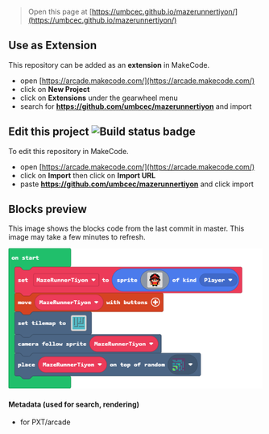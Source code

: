  


> Open this page at [https://umbcec.github.io/mazerunnertiyon/](https://umbcec.github.io/mazerunnertiyon/)

## Use as Extension

This repository can be added as an **extension** in MakeCode.

* open [https://arcade.makecode.com/](https://arcade.makecode.com/)
* click on **New Project**
* click on **Extensions** under the gearwheel menu
* search for **https://github.com/umbcec/mazerunnertiyon** and import

## Edit this project ![Build status badge](https://github.com/umbcec/mazerunnertiyon/workflows/MakeCode/badge.svg)

To edit this repository in MakeCode.

* open [https://arcade.makecode.com/](https://arcade.makecode.com/)
* click on **Import** then click on **Import URL**
* paste **https://github.com/umbcec/mazerunnertiyon** and click import

## Blocks preview

This image shows the blocks code from the last commit in master.
This image may take a few minutes to refresh.

![A rendered view of the blocks](https://github.com/umbcec/mazerunnertiyon/raw/master/.github/makecode/blocks.png)

#### Metadata (used for search, rendering)

* for PXT/arcade
<script src="https://makecode.com/gh-pages-embed.js"></script><script>makeCodeRender("{{ site.makecode.home_url }}", "{{ site.github.owner_name }}/{{ site.github.repository_name }}");</script>
